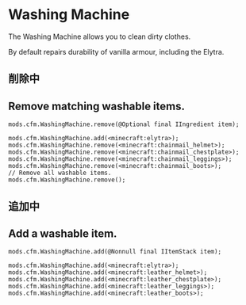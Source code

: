 # Washing Machine

The Washing Machine allows you to clean dirty clothes.

By default repairs durability of vanilla armour, including the Elytra.

## 削除中

## Remove matching washable items.

```zenscript
mods.cfm.WashingMachine.remove(@Optional final IIngredient item);

mods.cfm.WashingMachine.add(<minecraft:elytra>);
mods.cfm.WashingMachine.remove(<minecraft:chainmail_helmet>);
mods.cfm.WashingMachine.remove(<minecraft:chainmail_chestplate>);
mods.cfm.WashingMachine.remove(<minecraft:chainmail_leggings>);
mods.cfm.WashingMachine.remove(<minecraft:chainmail_boots>);
// Remove all washable items.
mods.cfm.WashingMachine.remove();
```

## 追加中

## Add a washable item.

```zenscript
mods.cfm.WashingMachine.add(@Nonnull final IItemStack item);

mods.cfm.WashingMachine.add(<minecraft:elytra>);
mods.cfm.WashingMachine.add(<minecraft:leather_helmet>);
mods.cfm.WashingMachine.add(<minecraft:leather_chestplate>);
mods.cfm.WashingMachine.add(<minecraft:leather_leggings>);
mods.cfm.WashingMachine.add(<minecraft:leather_boots>);
```